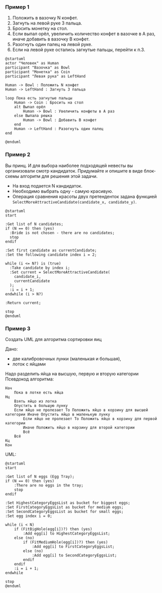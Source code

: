 ### Пример 1

1. Положить в вазочку N конфет. 
2. Загнуть на левой руке 3 пальца. 
3. Бросить монетку на стол. 
4. Если выпал орёл, увеличить количество конфет в вазочке в А раз, иначе добавить в вазочку В конфет. 
5. Разогнуть один палец на левой руке. 
6. Если на левой руке остались загнутые пальцы, перейти к п.3.

```plantuml
@startuml
actor "Человек" as Human
participant "Вазочка" as Bowl
participant "Монетка" as Coin
participant "Левая рука" as LeftHand

Human -> Bowl : Положить N конфет
Human -> LeftHand : Загнуть 3 пальца

loop Пока есть загнутые пальцы
    Human -> Coin : Бросить на стол
    alt Выпал орёл
        Human -> Bowl : Увеличить конфеты в A раз
    else Выпала решка
        Human -> Bowl : Добавить B конфет
    end
    Human -> LeftHand : Разогнуть один палец
end

@enduml
```

### Пример 2

Вы принц. И для выбора наиболее подходящей невесты вы организовали смотр кандидаток. Придумайте и опишите в виде блок-схемы алгоритм для решения этой задачи. 
- На вход подается N кандидаток. 
- Необходимо выбрать одну - самую красивую. 
- Операция сравнения красоты двух претенденток задана функцией `SelectMoreAttractiveCandidate(candidate_x, candidate_y)`.

```plantuml
@startuml
start

:Get list of N candidates;
if (N == 0) then (yes)
  :Bride is not chosen - there are no candidates;
  stop
endif

:Set first candidate as currentCandidate;
:Set the following candidate index i = 2;

while (i <= N?) is (true)
  :Take candidate by index i;
  :Set current = SelectMoreAttractiveCandidate(
    candidate_i,
    currentCandidate
  );
  :i = i + 1;
endwhile (i > N?)

:Return current;

stop
@enduml
```

### Пример 3
Создать UML для алгоритма сортировки яиц

Дано: 
- две калибровочных лунки (маленькая и большая), 
- лоток с яйцами

Надо разделить яйца на высшую, первую и вторую категории 
Псевдокод алгоритма:
```
Нач 
	Пока в лотке есть яйца 
Нц 
	Взять яйцо из лотка 
	Опустить в большую лунку 
	Если яйцо не пролезает То Положить яйцо в корзину для высшей категории Иначе Опустить яйцо в маленькую лунку 
		Если яйцо не пролезает То Положить яйцо в корзину для первой категории 
		Иначе Положить яйцо в корзину для второй категории 
		Всё 
	Всё 
Кц 
Кон
```

UML:
```plantuml
@startuml
start

:Get list of N eggs (Egg Tray);
if (N == 0) then (yes)
    :There are no eggs in the tray;
    stop
endif

:Set HighestCategoryEggsList as bucket for biggest eggs;
:Set FirstCategoryEggsList as bucket for medium eggs;
:Set SecondCategoryEggsList as bucket for small eggs;
:Set egg index i = 0;

while (i < N)
    if (FitBigHole(egg[i])?) then (yes)
        :Add egg[i] to HighestCategoryEggsList;
    else (no)
        if (FitMediumHole(egg[i])?) then (yes)
            :Add egg[i] to FirstCategoryEggsList;
        else (no)
            :Add egg[i] to SecondCategoryEggsList;
        endif
    endif
    :i = i + 1;
endwhile

stop
@enduml
```

